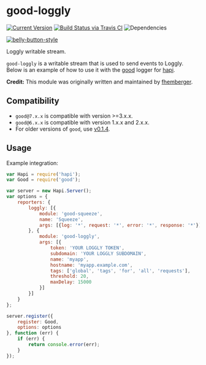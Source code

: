 # good-loggly

[![Current Version](https://img.shields.io/npm/v/good-loggly.svg)](https://www.npmjs.org/package/good-loggly)
[![Build Status via Travis CI](https://travis-ci.org/continuationlabs/good-loggly.svg?branch=master)](https://travis-ci.org/continuationlabs/good-loggly)
![Dependencies](http://img.shields.io/david/continuationlabs/good-loggly.svg)

[![belly-button-style](https://cdn.rawgit.com/continuationlabs/belly-button/master/badge.svg)](https://github.com/continuationlabs/belly-button)

Loggly writable stream.

`good-loggly` is a writable stream that is used to send events to Loggly. Below is an example of how to use it with the [good](https://github.com/hapijs/good) logger for [hapi](http://hapijs.com/).

**Credit:** This module was originally written and maintained by [fhemberger](https://github.com/fhemberger).

## Compatibility

- `good@7.x.x` is compatible with version >=3.x.x.
- `good@6.x.x` is compatible with version 1.x.x and 2.x.x.
- For older versions of `good`, use [v0.1.4](https://github.com/continuationlabs/good-loggly/releases/tag/v0.1.4).

## Usage

Example integration:

```javascript
var Hapi = require('hapi');
var Good = require('good');

var server = new Hapi.Server();
var options = {
    reporters: {
        loggly: [{
            module: 'good-squeeze',
            name: 'Squeeze',
            args: [{log: '*', request: '*', error: '*', response: '*'}]
        }, {
            module: 'good-loggly',
            args: [{
                token: 'YOUR LOGGLY TOKEN',
                subdomain: 'YOUR LOGGLY SUBDOMAIN',
                name: 'myapp',
                hostname: 'myapp.example.com',
                tags: ['global', 'tags', 'for', 'all', 'requests'],
                threshold: 20,
                maxDelay: 15000
            }]
        }]
    }
};

server.register({
    register: Good,
    options: options
}, function (err) {
    if (err) {
        return console.error(err);
    }
});
```
